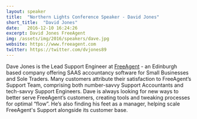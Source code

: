 ```yaml
---
layout: speaker
title:  "Northern Lights Conference Speaker - David Jones"
short_title:  "David Jones"
date:   2016-12-10 16:24:26 
excerpt: David Jones FreeAgent
img: /assets/img/2016/speakers/dave.jpg 
website: https://www.freeagent.com
twitter: https://twitter.com/dvjones89
---
```


<p>Dave Jones is the Lead Support Engineer at <a href="https://www.freeagent.com">FreeAgent</a> - an Edinburgh based company offering SAAS accountancy software for Small Businesses and Sole Traders. Many customers attribute their satisfaction to FreeAgent’s Support Team, comprising both number-savvy Support Accountants and tech-savvy Support Engineers. Dave is always looking for new ways to better serve FreeAgent’s customers, creating tools and tweaking processes for optimal “flow”. He’s also finding his feet as a manager, helping scale FreeAgent's Support alongside its customer base.</p>
  